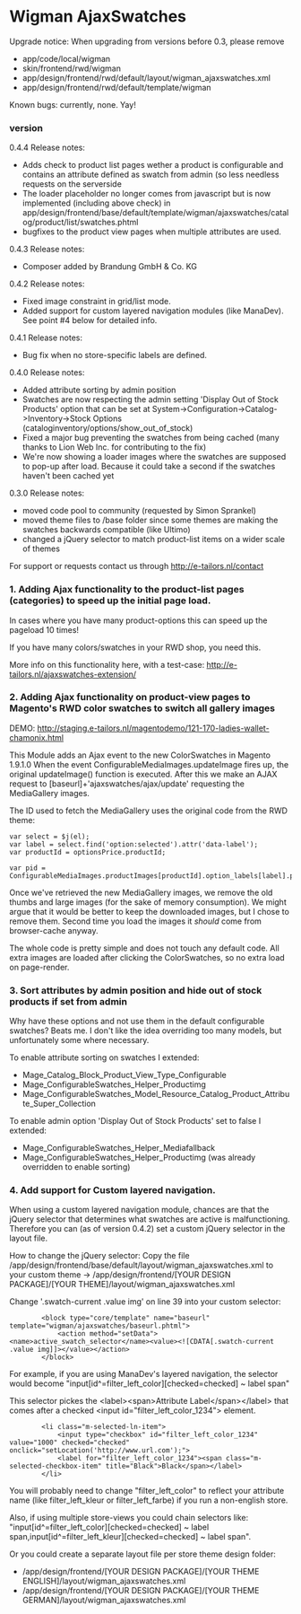 # Wigman AjaxSwatches

Upgrade notice:
When upgrading from versions before 0.3, please remove 
* app/code/local/wigman
* skin/frontend/rwd/wigman
* app/design/frontend/rwd/default/layout/wigman_ajaxswatches.xml
* app/design/frontend/rwd/default/template/wigman

Known bugs: currently, none. Yay!

### version
0.4.4 Release notes:
* Adds check to product list pages wether a product is configurable and contains an attribute defined as swatch from admin (so less needless requests on the serverside
* The loader placeholder no longer comes from javascript but is now implemented (including above check) in app/design/frontend/base/default/template/wigman/ajaxswatches/catalog/product/list/swatches.phtml 
* bugfixes to the product view pages when multiple attributes are used.

0.4.3 Release notes:
* Composer added by Brandung GmbH & Co. KG

0.4.2 Release notes:
* Fixed image constraint in grid/list mode.
* Added support for custom layered navigation modules (like ManaDev). See point #4 below for detailed info.

0.4.1 Release notes:
* Bug fix when no store-specific labels are defined.

0.4.0 Release notes:
* Added attribute sorting by admin position
* Swatches are now respecting the admin setting 'Display Out of Stock Products' option that can be set at System->Configuration->Catalog->Inventory->Stock Options (cataloginventory/options/show_out_of_stock)
* Fixed a major bug preventing the swatches from being cached (many thanks to Lion Web Inc. for contributing to the fix)
* We're now showing a loader images where the swatches are supposed to pop-up after load. Because it could take a second if the swatches haven't been cached yet

0.3.0 Release notes:
* moved code pool to community (requested by Simon Sprankel)
* moved theme files to /base folder since some themes are making the swatches backwards compatible (like Ultimo)
* changed a jQuery selector to match product-list items on a wider scale of themes

For support or requests contact us through http://e-tailors.nl/contact

### 1. Adding Ajax functionality to the product-list pages (categories) to speed up the initial page load.
In cases where you have many product-options this can speed up the pageload 10 times!

If you have many colors/swatches in your RWD shop, you need this.

More info on this functionality here, with a test-case: http://e-tailors.nl/ajaxswatches-extension/



### 2. Adding Ajax functionality on product-view pages to Magento's RWD color swatches to switch all gallery images

DEMO: http://staging.e-tailors.nl/magentodemo/121-170-ladies-wallet-chamonix.html

This Module adds an Ajax event to the new ColorSwatches in Magento 1.9.1.0
When the event ConfigurableMediaImages.updateImage fires up, the original updateImage() function is executed.
After this we make an AJAX request to [baseurl]+'ajaxswatches/ajax/update' requesting the MediaGallery images.

The ID used to fetch the MediaGallery uses the original code from the RWD theme:

	var select = $j(el);
	var label = select.find('option:selected').attr('data-label');
	var productId = optionsPrice.productId;
	        
	var pid = ConfigurableMediaImages.productImages[productId].option_labels[label].products[0];
	

Once we've retrieved the new MediaGallery images, we remove the old thumbs and large images (for the sake of memory consumption). We might argue that it would be better to keep the downloaded images, but I chose to remove them. Second time you load the images it *should* come from browser-cache anyway.

The whole code is pretty simple and does not touch any default code. All extra images are loaded after clicking the ColorSwatches, so no extra load on page-render.

### 3. Sort attributes by admin position and hide out of stock products if set from admin

Why have these options and not use them in the default configurable swatches? Beats me.
I don't like the idea overriding too many models, but unfortunately some where necessary.

To enable attribute sorting on swatches I extended:
* Mage_Catalog_Block_Product_View_Type_Configurable
* Mage_ConfigurableSwatches_Helper_Productimg
* Mage_ConfigurableSwatches_Model_Resource_Catalog_Product_Attribute_Super_Collection

To enable admin option 'Display Out of Stock Products' set to false I extended:
* Mage_ConfigurableSwatches_Helper_Mediafallback
* Mage_ConfigurableSwatches_Helper_Productimg (was already overridden to enable sorting)


### 4. Add support for Custom layered navigation.

When using a custom layered navigation module, chances are that the jQuery selector that determines what swatches are active is malfunctioning.
Therefore you can (as of version 0.4.2) set a custom jQuery selector in the layout file.

How to change the jQuery selector:
Copy the file /app/design/frontend/base/default/layout/wigman_ajaxswatches.xml to your custom theme -> /app/design/frontend/[YOUR DESIGN PACKAGE]/[YOUR THEME]/layout/wigman_ajaxswatches.xml

Change '.swatch-current .value img' on line 39 into your custom selector:

			<block type="core/template" name="baseurl" template="wigman/ajaxswatches/baseurl.phtml">
			    <action method="setData"><name>active_swatch_selector</name><value><![CDATA[.swatch-current .value img]]></value></action>
			</block>

For example, if you are using ManaDev's layered navigation, the selector would become "input[id^=filter_left_color][checked=checked] ~ label span"

This selector pickes the &lt;label&gt;&lt;span&gt;Attribute Label&lt;/span&gt;&lt;/label&gt; that comes after a checked &lt;input id=&quot;filter_left_color_1234&quot;&gt; element.

			<li class="m-selected-ln-item">
				<input type="checkbox" id="filter_left_color_1234" value="1000" checked="checked" onclick="setLocation('http://www.url.com');">
				<label for="filter_left_color_1234"><span class="m-selected-checkbox-item" title="Black">Black</span></label>
			</li>

You will probably need to change "filter_left_color" to reflect your attribute name (like filter_left_kleur or filter_left_farbe) if you run a non-english store.

Also, if using multiple store-views you could chain selectors like: "input[id^=filter_left_color][checked=checked] ~ label span,input[id^=filter_left_kleur][checked=checked] ~ label span".

Or you could create a separate layout file per store theme design folder:
* /app/design/frontend/[YOUR DESIGN PACKAGE]/[YOUR THEME ENGLISH]/layout/wigman_ajaxswatches.xml
* /app/design/frontend/[YOUR DESIGN PACKAGE]/[YOUR THEME GERMAN]/layout/wigman_ajaxswatches.xml
